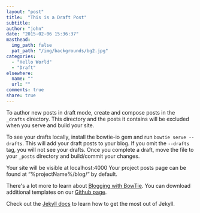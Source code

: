 ```yaml
---
layout: "post"
title:  "This is a Draft Post"
subtitle:
author: "john"
date: "2015-02-06 15:36:37"
masthead:
  img_path: false
  pat_path: "/img/backgrounds/bg2.jpg"
categories:
  - "Hello World"
  - "Draft"
elsewhere:
  name: ""
  url: ""
comments: true
share: true
---
```


To author new posts in draft mode, create and compose posts in the `_drafts` directory. This directory and the posts it contains will be excluded when you serve and build your site.

To see your drafts locally, install the bowtie-io gem and run `bowtie serve --drafts`. This will add your draft posts to your blog. If you omit the `--drafts` tag, you will not see your drafts. Once you complete a draft, move the file to your `_posts` directory and build/commit your changes.

Your site will be visible at localhost:4000 Your project posts page can be found at “%projectName%/blog/“ by default.

There's a lot more to learn about [Blogging with BowTie](https://bowtie.io/news/blogging-with-bowtie/). You can download additional templates on our [Github page](https://github.com/bowtie-io).

Check out the [Jekyll docs][jekyll] to learn how to get the most out of Jekyll.


[jekyll]:      http://jekyllrb.com
